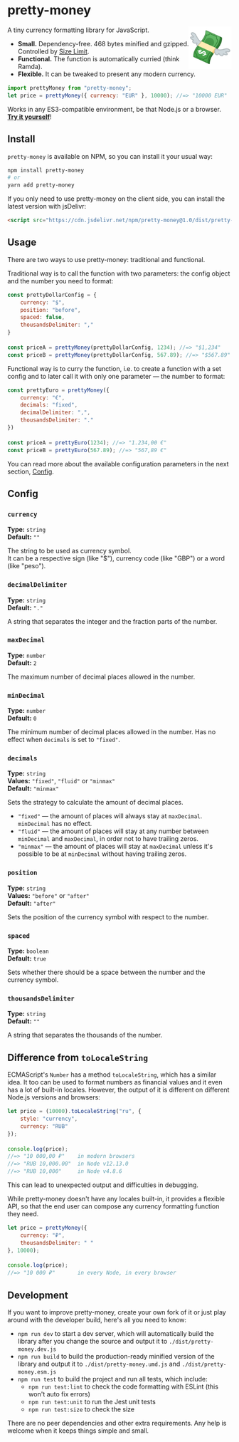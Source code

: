# pretty-money

<img src="https://raw.githubusercontent.com/googlefonts/noto-emoji/master/png/128/emoji_u1f4b8.png"
         align="right"
         alt="Money With Wings emoji"
         width="96"
         height="96">

A tiny currency formatting library for JavaScript.

- **Small.** Dependency-free. 468 bytes minified and gzipped. Controlled by
  [Size Limit](https://github.com/ai/size-limit).
- **Functional.** The function is automatically curried (think Ramda).
- **Flexible.** It can be tweaked to present any modern currency.

```js
import prettyMoney from "pretty-money";
let price = prettyMoney({ currency: "EUR" }, 10000); //=> "10000 EUR"
```

Works in any ES3-compatible environment, be that Node.js or a browser.
[**Try it yourself**](https://os.karamoff.dev/pretty-money#demo)!

## Install

`pretty-money` is available on NPM, so you can install it your usual way:

```sh
npm install pretty-money
# or
yarn add pretty-money
```

If you only need to use pretty-money on the client side, you can install the
latest version with jsDelivr:

```html
<script src="https://cdn.jsdelivr.net/npm/pretty-money@1.0/dist/pretty-money.umd.js"></script>
```

## Usage

There are two ways to use pretty-money: traditional and functional.

Traditional way is to call the function with two parameters: the config object
and the number you need to format:

```js
const prettyDollarConfig = {
    currency: "$",
    position: "before",
    spaced: false,
    thousandsDelimiter: ","
}

const priceA = prettyMoney(prettyDollarConfig, 1234); //=> "$1,234"
const priceB = prettyMoney(prettyDollarConfig, 567.89); //=> "$567.89"
```

Functional way is to curry the function, i.e. to create a function with a set
config and to later call it with only one parameter — the number to format:

```js
const prettyEuro = prettyMoney({
    currency: "€",
    decimals: "fixed",
    decimalDelimiter: ",",
    thousandsDelimiter: "."
})

const priceA = prettyEuro(1234); //=> "1.234,00 €"
const priceB = prettyEuro(567.89); //=> "567,89 €"
```

You can read more about the available configuration parameters in the next
section, [Config](#config).

## Config

### `currency`
**Type:** `string`  
**Default:** `""`

The string to be used as currency symbol.  
It can be a respective sign (like "$"), currency code (like "GBP") or a word
(like "peso").

### `decimalDelimiter`
**Type:** `string`  
**Default:** `"."`

A string that separates the integer and the fraction parts of the number.

### `maxDecimal`
**Type:** `number`  
**Default:** `2`

The maximum number of decimal places allowed in the number.

### `minDecimal`
**Type:** `number`  
**Default:** `0`

The minimum number of decimal places allowed in the number. Has no effect when
`decimals` is set to `"fixed"`.

### `decimals`
**Type:** `string`  
**Values:** `"fixed"`, `"fluid"` or `"minmax"`  
**Default:** `"minmax"`

Sets the strategy to calculate the amount of decimal places.

- `"fixed"` — the amount of places will always stay at `maxDecimal`. `minDecimal`
  has no effect.
- `"fluid"` — the amount of places will stay at any number between `minDecimal`
  and `maxDecimal`, in order not to have trailing zeros.
- `"minmax"` — the amount of places will stay at `maxDecimal` unless it's
  possible to be at `minDecimal` without having trailing zeros.

### `position`
**Type:** `string`  
**Values:** `"before"` or `"after"`  
**Default:** `"after"`

Sets the position of the currency symbol with respect to the number.

### `spaced`
**Type:** `boolean`  
**Default:** `true`

Sets whether there should be a space between the number and the currency symbol.

### `thousandsDelimiter`
**Type:** `string`  
**Default:** `""`

A string that separates the thousands of the number.

## Difference from `toLocaleString`

ECMAScript's `Number` has a method `toLocaleString`, which has a similar idea.
It too can be used to format numbers as financial values and it even has a lot
of built-in locales. However, the output of it is different on different Node.js
versions and browsers:

```js
let price = (10000).toLocaleString("ru", {
    style: "currency",
    currency: "RUB"
});

console.log(price);
//=> "10 000,00 ₽"    in modern browsers
//=> "RUB 10,000.00"  in Node v12.13.0
//=> "RUB 10,000"     in Node v4.8.6
```

This can lead to unexpected output and difficulties in debugging.

While pretty-money doesn't have any locales built-in, it provides a flexible API,
so that the end user can compose any currency formatting function they need.

```js
let price = prettyMoney({
    currency: "₽",
    thousandsDelimiter: " "
}, 10000);

console.log(price);
//=> "10 000 ₽"       in every Node, in every browser
```

## Development

If you want to improve pretty-money, create your own fork of it or just play
around with the developer build, here's all you need to know:

- `npm run dev` to start a dev server, which will automatically build the
  library after you change the source and output it to
  `./dist/pretty-money.dev.js`
- `npm run build` to build the production-ready minified version of the library
  and output it to `./dist/pretty-money.umd.js` and
  `./dist/pretty-money.esm.js`
- `npm run test` to build the project and run all tests, which include:
  - `npm run test:lint` to check the code formatting with ESLint (this won't
    auto fix errors)
  - `npm run test:unit` to run the Jest unit tests
  - `npm run test:size` to check the size

There are no peer dependencies and other extra requirements. Any help is welcome
when it keeps things simple and small.
